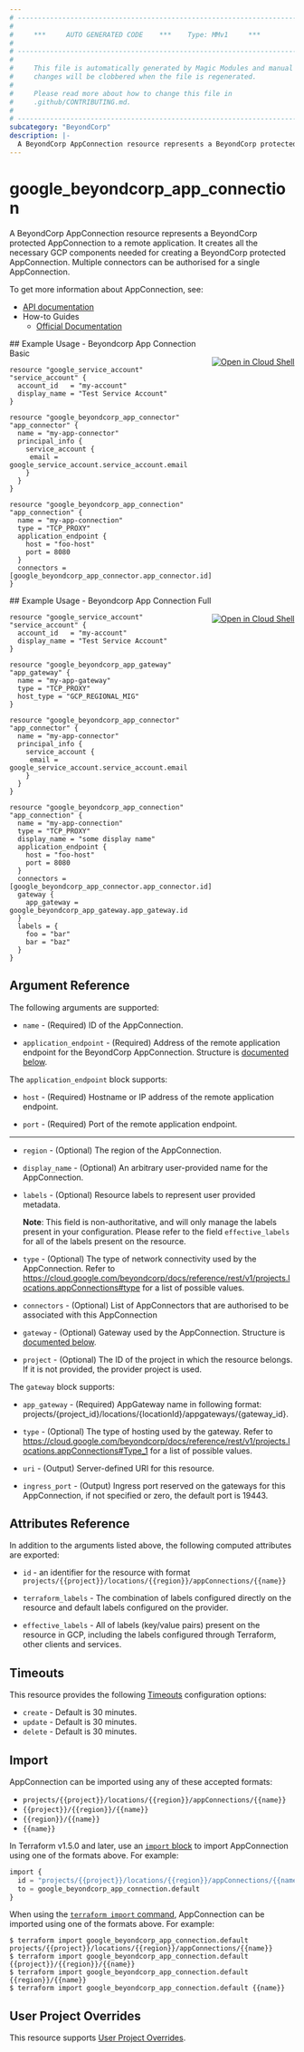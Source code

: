 ```yaml
---
# ----------------------------------------------------------------------------
#
#     ***     AUTO GENERATED CODE    ***    Type: MMv1     ***
#
# ----------------------------------------------------------------------------
#
#     This file is automatically generated by Magic Modules and manual
#     changes will be clobbered when the file is regenerated.
#
#     Please read more about how to change this file in
#     .github/CONTRIBUTING.md.
#
# ----------------------------------------------------------------------------
subcategory: "BeyondCorp"
description: |-
  A BeyondCorp AppConnection resource represents a BeyondCorp protected AppConnection to a remote application.
---
```


# google\_beyondcorp\_app\_connection

A BeyondCorp AppConnection resource represents a BeyondCorp protected AppConnection to a remote application.
It creates all the necessary GCP components needed for creating a BeyondCorp protected AppConnection. 
Multiple connectors can be authorised for a single AppConnection.


To get more information about AppConnection, see:

* [API documentation](https://cloud.google.com/beyondcorp/docs/reference/rest#rest-resource:-v1.projects.locations.appconnections)
* How-to Guides
    * [Official Documentation](https://cloud.google.com/beyondcorp-enterprise/docs/enable-app-connector)

<div class = "oics-button" style="float: right; margin: 0 0 -15px">
  <a href="https://console.cloud.google.com/cloudshell/open?cloudshell_git_repo=https%3A%2F%2Fgithub.com%2Fterraform-google-modules%2Fdocs-examples.git&cloudshell_working_dir=beyondcorp_app_connection_basic&cloudshell_image=gcr.io%2Fcloudshell-images%2Fcloudshell%3Alatest&open_in_editor=main.tf&cloudshell_print=.%2Fmotd&cloudshell_tutorial=.%2Ftutorial.md" target="_blank">
    <img alt="Open in Cloud Shell" src="//gstatic.com/cloudssh/images/open-btn.svg" style="max-height: 44px; margin: 32px auto; max-width: 100%;">
  </a>
</div>
## Example Usage - Beyondcorp App Connection Basic


```hcl
resource "google_service_account" "service_account" {
  account_id   = "my-account"
  display_name = "Test Service Account"
}

resource "google_beyondcorp_app_connector" "app_connector" {
  name = "my-app-connector"
  principal_info {
    service_account {
     email = google_service_account.service_account.email
    }
  }
}

resource "google_beyondcorp_app_connection" "app_connection" {
  name = "my-app-connection"
  type = "TCP_PROXY"
  application_endpoint {
    host = "foo-host"
    port = 8080
  }
  connectors = [google_beyondcorp_app_connector.app_connector.id]
}
```
<div class = "oics-button" style="float: right; margin: 0 0 -15px">
  <a href="https://console.cloud.google.com/cloudshell/open?cloudshell_git_repo=https%3A%2F%2Fgithub.com%2Fterraform-google-modules%2Fdocs-examples.git&cloudshell_working_dir=beyondcorp_app_connection_full&cloudshell_image=gcr.io%2Fcloudshell-images%2Fcloudshell%3Alatest&open_in_editor=main.tf&cloudshell_print=.%2Fmotd&cloudshell_tutorial=.%2Ftutorial.md" target="_blank">
    <img alt="Open in Cloud Shell" src="//gstatic.com/cloudssh/images/open-btn.svg" style="max-height: 44px; margin: 32px auto; max-width: 100%;">
  </a>
</div>
## Example Usage - Beyondcorp App Connection Full


```hcl
resource "google_service_account" "service_account" {
  account_id   = "my-account"
  display_name = "Test Service Account"
}

resource "google_beyondcorp_app_gateway" "app_gateway" {
  name = "my-app-gateway"
  type = "TCP_PROXY"
  host_type = "GCP_REGIONAL_MIG"
}

resource "google_beyondcorp_app_connector" "app_connector" {
  name = "my-app-connector"
  principal_info {
    service_account {
     email = google_service_account.service_account.email
    }
  }
}

resource "google_beyondcorp_app_connection" "app_connection" {
  name = "my-app-connection"
  type = "TCP_PROXY"
  display_name = "some display name"
  application_endpoint {
    host = "foo-host"
    port = 8080
  }
  connectors = [google_beyondcorp_app_connector.app_connector.id]
  gateway {
    app_gateway = google_beyondcorp_app_gateway.app_gateway.id
  }
  labels = {
    foo = "bar"
    bar = "baz"
  }
}
```

## Argument Reference

The following arguments are supported:


* `name` -
  (Required)
  ID of the AppConnection.

* `application_endpoint` -
  (Required)
  Address of the remote application endpoint for the BeyondCorp AppConnection.
  Structure is [documented below](#nested_application_endpoint).


<a name="nested_application_endpoint"></a>The `application_endpoint` block supports:

* `host` -
  (Required)
  Hostname or IP address of the remote application endpoint.

* `port` -
  (Required)
  Port of the remote application endpoint.

- - -


* `region` -
  (Optional)
  The region of the AppConnection.

* `display_name` -
  (Optional)
  An arbitrary user-provided name for the AppConnection.

* `labels` -
  (Optional)
  Resource labels to represent user provided metadata.

  **Note**: This field is non-authoritative, and will only manage the labels present in your configuration.
  Please refer to the field `effective_labels` for all of the labels present on the resource.

* `type` -
  (Optional)
  The type of network connectivity used by the AppConnection. Refer to
  https://cloud.google.com/beyondcorp/docs/reference/rest/v1/projects.locations.appConnections#type
  for a list of possible values.

* `connectors` -
  (Optional)
  List of AppConnectors that are authorised to be associated with this AppConnection

* `gateway` -
  (Optional)
  Gateway used by the AppConnection.
  Structure is [documented below](#nested_gateway).

* `project` - (Optional) The ID of the project in which the resource belongs.
    If it is not provided, the provider project is used.


<a name="nested_gateway"></a>The `gateway` block supports:

* `app_gateway` -
  (Required)
  AppGateway name in following format: projects/{project_id}/locations/{locationId}/appgateways/{gateway_id}.

* `type` -
  (Optional)
  The type of hosting used by the gateway. Refer to
  https://cloud.google.com/beyondcorp/docs/reference/rest/v1/projects.locations.appConnections#Type_1
  for a list of possible values.

* `uri` -
  (Output)
  Server-defined URI for this resource.

* `ingress_port` -
  (Output)
  Ingress port reserved on the gateways for this AppConnection, if not specified or zero, the default port is 19443.

## Attributes Reference

In addition to the arguments listed above, the following computed attributes are exported:

* `id` - an identifier for the resource with format `projects/{{project}}/locations/{{region}}/appConnections/{{name}}`

* `terraform_labels` -
  The combination of labels configured directly on the resource
   and default labels configured on the provider.

* `effective_labels` -
  All of labels (key/value pairs) present on the resource in GCP, including the labels configured through Terraform, other clients and services.


## Timeouts

This resource provides the following
[Timeouts](https://developer.hashicorp.com/terraform/plugin/sdkv2/resources/retries-and-customizable-timeouts) configuration options:

- `create` - Default is 30 minutes.
- `update` - Default is 30 minutes.
- `delete` - Default is 30 minutes.

## Import


AppConnection can be imported using any of these accepted formats:

* `projects/{{project}}/locations/{{region}}/appConnections/{{name}}`
* `{{project}}/{{region}}/{{name}}`
* `{{region}}/{{name}}`
* `{{name}}`


In Terraform v1.5.0 and later, use an [`import` block](https://developer.hashicorp.com/terraform/language/import) to import AppConnection using one of the formats above. For example:

```tf
import {
  id = "projects/{{project}}/locations/{{region}}/appConnections/{{name}}"
  to = google_beyondcorp_app_connection.default
}
```

When using the [`terraform import` command](https://developer.hashicorp.com/terraform/cli/commands/import), AppConnection can be imported using one of the formats above. For example:

```
$ terraform import google_beyondcorp_app_connection.default projects/{{project}}/locations/{{region}}/appConnections/{{name}}
$ terraform import google_beyondcorp_app_connection.default {{project}}/{{region}}/{{name}}
$ terraform import google_beyondcorp_app_connection.default {{region}}/{{name}}
$ terraform import google_beyondcorp_app_connection.default {{name}}
```

## User Project Overrides

This resource supports [User Project Overrides](https://registry.terraform.io/providers/hashicorp/google/latest/docs/guides/provider_reference#user_project_override).
